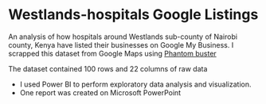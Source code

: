 # Westlands-hospitals Google Listings
An analysis of how hospitals around Westlands sub-county of Nairobi county, Kenya have listed their businesses on Google My Business.
I scrapped this dataset from Google Maps using [Phantom buster](https://phantombuster.com/?deal=nguyen13&gclid=Cj0KCQjwxuCnBhDLARIsAB-cq1oNdptnFZMpULAjYfgR5xxFegnMG2PBl36Mk6YXk-DNMeWJ4qzNBbsaAkxoEALw_wcB) 

The dataset contained 100 rows and 22 columns of raw data
+ I used Power BI to perform exploratory data analysis and visualization.
+ One report was created on Microsoft PowerPoint




